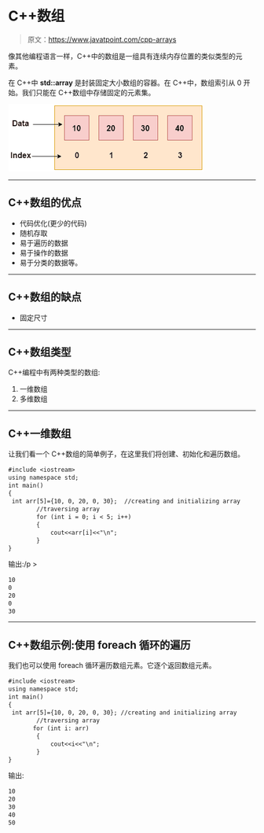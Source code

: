# C++数组

> 原文：<https://www.javatpoint.com/cpp-arrays>

像其他编程语言一样，C++中的数组是一组具有连续内存位置的类似类型的元素。

在 C++中 **std::array** 是封装固定大小数组的容器。在 C++中，数组索引从 0 开始。我们只能在 C++数组中存储固定的元素集。

![Java C array 1](img/0c752746251e2666303fc9fc05effee3.png)

* * *

## C++数组的优点

*   代码优化(更少的代码)
*   随机存取
*   易于遍历的数据
*   易于操作的数据
*   易于分类的数据等。

* * *

## C++数组的缺点

*   固定尺寸

* * *

## C++数组类型

C++编程中有两种类型的数组:

1.  一维数组
2.  多维数组

* * *

## C++一维数组

让我们看一个 C++数组的简单例子，在这里我们将创建、初始化和遍历数组。

```
#include <iostream>
using namespace std;
int main()
{
 int arr[5]={10, 0, 20, 0, 30};  //creating and initializing array  
        //traversing array  
        for (int i = 0; i < 5; i++)  
        {  
            cout<<arr[i]<<"\n";  
        }  
}

```

输出:/p >

```
10
0
20
0
30

```

* * *

## C++数组示例:使用 foreach 循环的遍历

我们也可以使用 foreach 循环遍历数组元素。它逐个返回数组元素。

```
#include <iostream>
using namespace std;
int main()
{
 int arr[5]={10, 0, 20, 0, 30}; //creating and initializing array  
        //traversing array  
       for (int i: arr)   
        {  
            cout<<i<<"\n";  
        }  
}

```

输出:

```
10
20
30
40
50

```